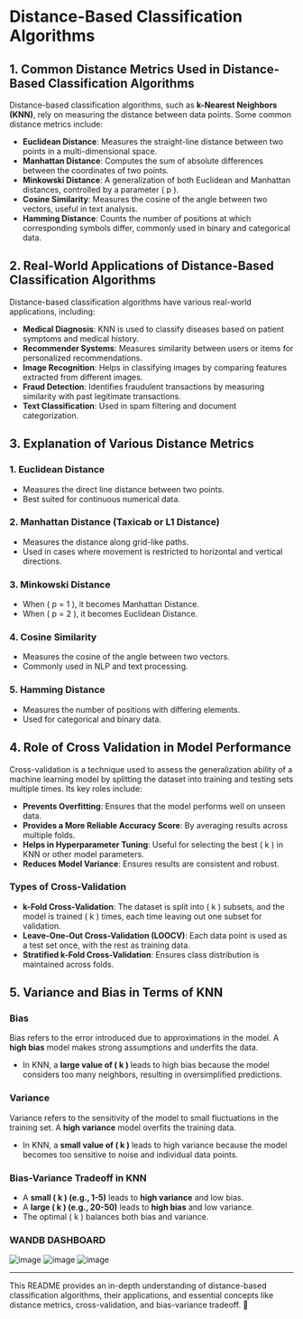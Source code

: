 # Distance-Based Classification Algorithms

## 1. Common Distance Metrics Used in Distance-Based Classification Algorithms
Distance-based classification algorithms, such as **k-Nearest Neighbors (KNN)**, rely on measuring the distance between data points. Some common distance metrics include:

- **Euclidean Distance**: Measures the straight-line distance between two points in a multi-dimensional space.
- **Manhattan Distance**: Computes the sum of absolute differences between the coordinates of two points.
- **Minkowski Distance**: A generalization of both Euclidean and Manhattan distances, controlled by a parameter \( p \).
- **Cosine Similarity**: Measures the cosine of the angle between two vectors, useful in text analysis.
- **Hamming Distance**: Counts the number of positions at which corresponding symbols differ, commonly used in binary and categorical data.

## 2. Real-World Applications of Distance-Based Classification Algorithms
Distance-based classification algorithms have various real-world applications, including:

- **Medical Diagnosis**: KNN is used to classify diseases based on patient symptoms and medical history.
- **Recommender Systems**: Measures similarity between users or items for personalized recommendations.
- **Image Recognition**: Helps in classifying images by comparing features extracted from different images.
- **Fraud Detection**: Identifies fraudulent transactions by measuring similarity with past legitimate transactions.
- **Text Classification**: Used in spam filtering and document categorization.

## 3. Explanation of Various Distance Metrics

### **1. Euclidean Distance**

- Measures the direct line distance between two points.
- Best suited for continuous numerical data.

### **2. Manhattan Distance (Taxicab or L1 Distance)**

- Measures the distance along grid-like paths.
- Used in cases where movement is restricted to horizontal and vertical directions.

### **3. Minkowski Distance**

- When \( p = 1 \), it becomes Manhattan Distance.
- When \( p = 2 \), it becomes Euclidean Distance.

### **4. Cosine Similarity**

- Measures the cosine of the angle between two vectors.
- Commonly used in NLP and text processing.

### **5. Hamming Distance**

- Measures the number of positions with differing elements.
- Used for categorical and binary data.

## 4. Role of Cross Validation in Model Performance
Cross-validation is a technique used to assess the generalization ability of a machine learning model by splitting the dataset into training and testing sets multiple times. Its key roles include:

- **Prevents Overfitting**: Ensures that the model performs well on unseen data.
- **Provides a More Reliable Accuracy Score**: By averaging results across multiple folds.
- **Helps in Hyperparameter Tuning**: Useful for selecting the best \( k \) in KNN or other model parameters.
- **Reduces Model Variance**: Ensures results are consistent and robust.

### **Types of Cross-Validation**
- **k-Fold Cross-Validation**: The dataset is split into \( k \) subsets, and the model is trained \( k \) times, each time leaving out one subset for validation.
- **Leave-One-Out Cross-Validation (LOOCV)**: Each data point is used as a test set once, with the rest as training data.
- **Stratified k-Fold Cross-Validation**: Ensures class distribution is maintained across folds.

## 5. Variance and Bias in Terms of KNN

### **Bias**
Bias refers to the error introduced due to approximations in the model. A **high bias** model makes strong assumptions and underfits the data.

- In KNN, a **large value of \( k \)** leads to high bias because the model considers too many neighbors, resulting in oversimplified predictions.

### **Variance**
Variance refers to the sensitivity of the model to small fluctuations in the training set. A **high variance** model overfits the training data.

- In KNN, a **small value of \( k \)** leads to high variance because the model becomes too sensitive to noise and individual data points.

### **Bias-Variance Tradeoff in KNN**
- A **small \( k \) (e.g., 1-5)** leads to **high variance** and low bias.
- A **large \( k \) (e.g., 20-50)** leads to **high bias** and low variance.
- The optimal \( k \) balances both bias and variance.
### **WANDB DASHBOARD**
![image](https://github.com/user-attachments/assets/fee3185c-6dab-474f-af88-d44772ad4882)
![image](https://github.com/user-attachments/assets/1342d4dd-a198-4125-8b1e-82ca389825a7)
![image](https://github.com/user-attachments/assets/05432d46-3670-4abf-90be-702ceca5c046)



---

This README provides an in-depth understanding of distance-based classification algorithms, their applications, and essential concepts like distance metrics, cross-validation, and bias-variance tradeoff. 🚀
